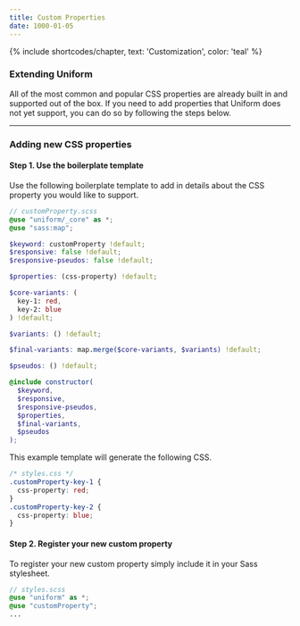 ```yaml
---
title: Custom Properties
date: 1000-01-05
---
```


{% include shortcodes/chapter, text: 'Customization', color: 'teal' %}

### Extending Uniform

All of the most common and popular CSS properties are already built in and supported out of the box. If you need to add properties that Uniform does not yet support, you can do so by following the steps below.

---

### Adding new CSS properties

<div class="mb-10"></div>

#### Step 1.  Use the boilerplate template

Use the following boilerplate template to add in details about the CSS property you would like to support.

```scss
// customProperty.scss
@use "uniform/_core" as *;
@use "sass:map";

$keyword: customProperty !default;
$responsive: false !default;
$responsive-pseudos: false !default;

$properties: (css-property) !default;

$core-variants: (
  key-1: red,
  key-2: blue
) !default;

$variants: () !default;

$final-variants: map.merge($core-variants, $variants) !default;

$pseudos: () !default;

@include constructor(
  $keyword,
  $responsive,
  $responsive-pseudos,
  $properties,
  $final-variants,
  $pseudos
);

```

This example template will generate the following CSS.

```css
/* styles.css */
.customProperty-key-1 {
  css-property: red;
}
.customProperty-key-2 {
  css-property: blue;
}
```

<div class="mb-10"></div>

#### Step 2. Register your new custom property

To register your new custom property simply include it in your Sass stylesheet.

```scss
// styles.scss
@use "uniform" as *;
@use "customProperty";
...
```
